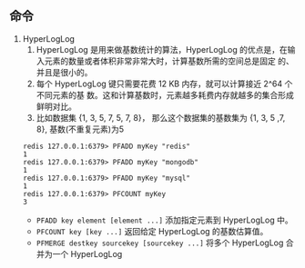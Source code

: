 ## 命令
1. HyperLogLog
   1. HyperLogLog 是用来做基数统计的算法，HyperLogLog 的优点是，在输入元素的数量或者体积非常非常大时，计算基数所需的空间总是固定 的、并且是很小的。
   2. 每个 HyperLogLog 键只需要花费 12 KB 内存，就可以计算接近 2^64 个不同元素的基 数。这和计算基数时，元素越多耗费内存就越多的集合形成鲜明对比。
   3. 比如数据集 {1, 3, 5, 7, 5, 7, 8}， 那么这个数据集的基数集为 {1, 3, 5 ,7, 8}, 基数(不重复元素)为5
   ```shell script
   redis 127.0.0.1:6379> PFADD myKey "redis"
   1
   redis 127.0.0.1:6379> PFADD myKey "mongodb"
   1
   redis 127.0.0.1:6379> PFADD myKey "mysql"
   1
   redis 127.0.0.1:6379> PFCOUNT myKey
   3
   ```
   + `PFADD key element [element ...]`
      添加指定元素到 HyperLogLog 中。
   + `PFCOUNT key [key ...]`
      返回给定 HyperLogLog 的基数估算值。
   + `PFMERGE destkey sourcekey [sourcekey ...]`
      将多个 HyperLogLog 合并为一个 HyperLogLog
